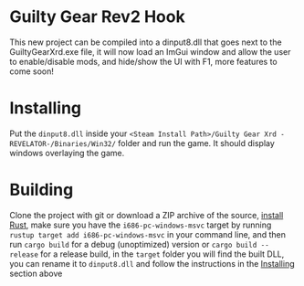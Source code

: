 # Guilty Gear Rev2 Hook
This new project can be compiled into a dinput8.dll that goes next to the GuiltyGearXrd.exe file, it will now load an ImGui window and allow the user to enable/disable mods, and hide/show the UI with F1, more features to come soon!

# Installing
Put the `dinput8.dll` inside your `<Steam Install Path>/Guilty Gear Xrd -REVELATOR-/Binaries/Win32/` folder and run the game. It should display windows overlaying the game.

# Building
Clone the project with git or download a ZIP archive of the source, [install Rust](https://rustup.rs/), make sure you have the `i686-pc-windows-msvc` target by running `rustup target add i686-pc-windows-msvc` in your command line, and then run `cargo build` for a debug (unoptimized) version or `cargo build --release` for a release build, in the `target` folder you will find the built DLL, you can rename it to `dinput8.dll` and follow the instructions in the [Installing](#installing) section above
